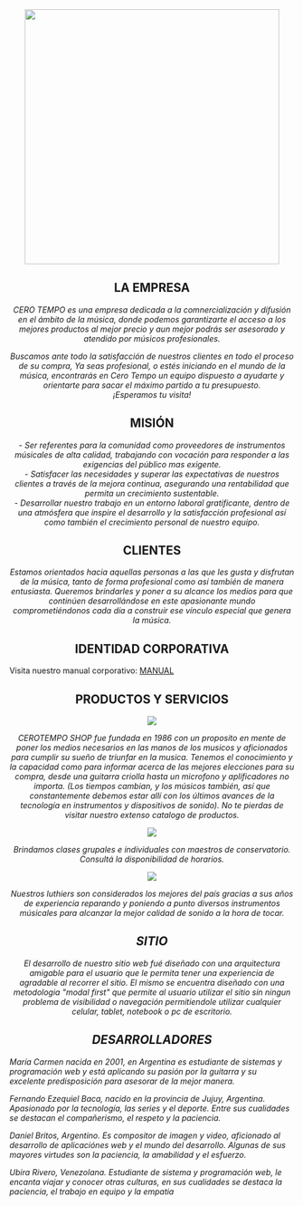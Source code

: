 <div align="center">
  <img src="https://github.com/daniel-britos/grupo_3_CeroTempo/blob/main/doc/Design/logo.png" width="450" height="450">
</div>


<div align="center">
  <h2> LA EMPRESA </h2>
  <p><i>
     CERO TEMPO es una empresa dedicada a la comnercialización y difusión en el ámbito de la música, donde podemos garantizarte el acceso 
     a los mejores productos al mejor precio y aun mejor podrás ser asesorado y atendido por músicos profesionales.</i><p>
  <p><i>
    Buscamos ante todo la satisfacción de nuestros clientes en todo el proceso de su compra,
    Ya seas profesional, o estés iniciando en el mundo de la música, encontrarás en Cero 
    Tempo un equipo dispuesto a ayudarte y orientarte para sacar el máximo 
    partido a tu presupuesto. <br/>¡Esperamos tu visita! 
  </i></p>
</div>

<div align="center">
  <h2> MISIÓN </h2>
  <p>
    <i>
      - Ser referentes para la comunidad como proveedores de instrumentos músicales de alta calidad, trabajando con vocación para responder a las exigencias del      público mas exigente.<br/>
      - Satisfacer las necesidades y superar las expectativas de nuestros clientes a través de la mejora continua, asegurando una rentabilidad que permita un   crecimiento  sustentable.<br/>
      - Desarrollar nuestro trabajo en un entorno laboral gratificante, dentro de una atmósfera que inspire el desarrollo y la satisfacción profesional así 
como también el crecimiento personal de nuestro equipo. <br/>
     </i>
   </p> 
</div>

<div align="center">
  <h2> CLIENTES </h2>
  <p>
    <i>
      Estamos orientados hacia aquellas personas a las que les gusta y disfrutan de la música, tanto de forma profesional como así también de manera entusiasta. Queremos brindarles y poner a su alcance los medios para que continúen desarrollándose en este apasionante mundo comprometiéndonos cada día a construir ese vínculo especial que genera la música.
    </i>
  </p>
</div>

<div align="center">
  
  <h2> IDENTIDAD CORPORATIVA </h2>
  <p align="left">Visita nuestro manual corporativo: <a href="https://github.com/daniel-britos/grupo_3_CeroTempo/blob/main/doc/Design/manual_corporativo.pdf">MANUAL</a></p>
</div>

<div align="center">
  <h2> PRODUCTOS Y SERVICIOS </h2>
  <img src="https://github.com/daniel-britos/grupo_3_CeroTempo/blob/main/doc/Design/productos.png">
  <p><i>CEROTEMPO SHOP fue fundada en 1986 con un proposito en mente de poner los medios necesarios en las manos de los musicos y aficionados para cumplir su sueño de triunfar en la musica. Tenemos el conocimiento y la capacidad como para informar acerca de las mejores elecciones para su compra, desde una guitarra criolla hasta un microfono y aplificadores no importa. (Los tiempos cambian, y los músicos también, así que constantemente debemos estar allí con los últimos avances de la tecnología en instrumentos y dispositivos de sonido). No te pierdas de visitar nuestro extenso catalogo de productos.</i></p>
  <img src="https://github.com/daniel-britos/grupo_3_CeroTempo/blob/main/doc/Design/clases.png">
<p><i>
    Brindamos clases grupales e individuales con maestros de conservatorio.<br/>
    Consultá la disponibilidad de horarios.
</i></p>
  <img src="https://github.com/daniel-britos/grupo_3_CeroTempo/blob/main/doc/Design/luthiers.png">
<p><i>
   Nuestros luthiers son considerados los mejores del país gracias a sus años de experiencia reparando y poniendo a punto diversos instrumentos músicales para alcanzar la mejor calidad de sonido a la hora de tocar.
</div>

<div align ="center">
  <h2> SITIO </h2>
  <p>
    <i>
      El desarrollo de nuestro sitio web fué diseñado con una arquitectura amigable para el usuario que le permita tener una experiencia
      de agradable al recorrer el sitio. El mismo se encuentra diseñado con una metodologia "modal first" que permite al usuario utilizar
      el sitio sin ningun problema de visibilidad o navegación permitiendole utilizar cualquier celular, tablet, notebook o pc de escritorio.
    </i>
  </p>
</div>

<div align="center">
   <h2>DESARROLLADORES</h2>  
</div>


<p><i>María Carmen nacida en 2001, en Argentina es estudiante de sistemas y programación web y está aplicando su pasión por la guitarra  y su excelente predisposición para asesorar de la mejor manera.</i></p>
<p><i>Fernando Ezequiel Baca, nacido en la provincia de Jujuy, Argentina. Apasionado por la tecnología, las series y el deporte. Entre sus cualidades se destacan el compañerismo, el respeto y la paciencia.</i></p>
<p><i>Daniel Britos, Argentino. Es compositor de imagen y video, aficionado al desarrollo de aplicaciónes web y el mundo del desarrollo. Algunas de sus mayores virtudes son la paciencia, la amabilidad y el esfuerzo.</i></p>
<p><i>Ubira Rivero, Venezolana. Estudiante de sistema y programación web, le encanta viajar y conocer otras culturas, en sus cualidades se destaca la paciencia, el trabajo en equipo y la empatia</i></p>





